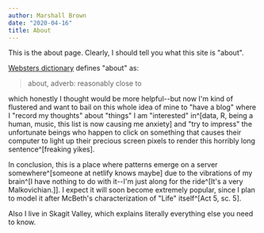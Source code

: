 ```yaml
---
author: Marshall Brown 
date: "2020-04-16"
title: About 
---
```


This is the about page. Clearly, I should tell you what this site is "about". 

[Websters dictionary](https://www.merriam-webster.com/dictionary/about?src=search-dict-hed) defines "about" as: 

> about, adverb: reasonably close to 

which honestly I thought would be more helpful--but now I'm kind of flustered and want to bail on this whole idea of mine to "have a blog" where I "record my thoughts" about "things" I am "interested" in^[data, R, being a human, music, this list is now causing me anxiety] and "try to impress" the unfortunate beings who happen to click on something that causes their computer to light up their precious screen pixels to render this horribly long sentence^[freaking yikes]. 

In conclusion, this is a place where patterns emerge on a server somewhere^[someone at netlify knows maybe] due to the vibrations of my brain^[I have nothing to do with it--I'm just along for the ride^[It's a very Malkovichian.]]. I expect it will soon become extremely popular, since I plan to model it after McBeth's characterization of "Life" itself^[Act 5, sc. 5].

Also I live in Skagit Valley, which explains literally everything else you need to know.  
